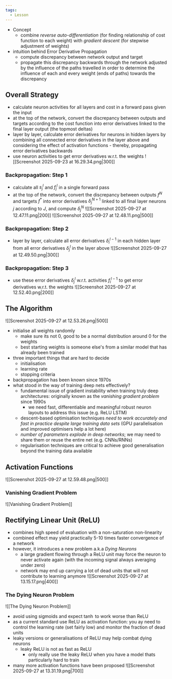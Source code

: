 ```yaml
---
tags:
  - Lesson
---
```

- Concept
	- combine *reverse auto-differentiation* (for finding relationship of cost function to each weight) with *gradient descent* (for stepwise adjustment of weights)
- intuition behind Error Derivative Propagation
	- compute discrepancy between network output and target
	- propagate this discrepancy backwards through the network adjusted by the influence of the paths travelled in order to determine the influence of each and every weight (ends of paths) towards the discrepancy
## Overall Strategy
- calculate neuron activities for all layers and cost in a forward pass given the input
- at the top of the network, convert the discrepancy between outputs and targets according to the cost function into error derivatives linked to the final layer output (the topmost deltas)
- layer by layer, calculate error derivatives for neurons in hidden layers by combining all connected error derivatives in the layer above and considering the effect of activation functions - thereby, propagating error derivatives backwards
- use neuron activities to get error derivatives w.r.t. the weights
![[Screenshot 2025-09-23 at 16.29.34.png|300]]
### Backpropagation: Step 1
- calculate all $s_j^l$ and $f_j^l$ in a single forward pass
- at the top of the network, convert the discrepancy between outputs $f^N$ and targets $f^*$ into error derivatives $\delta _j^{N+1}$ linked to all final layer neurons $j$ according to $J$, and compute $\delta _j ^N$
![[Screenshot 2025-09-27 at 12.47.11.png|200]]
![[Screenshot 2025-09-27 at 12.48.11.png|500]]
### Backpropagation: Step 2
- layer by layer, calculate all error derivatives $\delta _i ^{l-1}$ in each hidden layer from all error derivatives $\delta _j^l$ in the layer above
![[Screenshot 2025-09-27 at 12.49.50.png|300]]
### Backpropagation: Step 3
- use these error derivatives $\delta _j ^l$ w.r.t. activities $f_i^{l-1}$ to get error derivatives w.r.t. the weights
![[Screenshot 2025-09-27 at 12.52.40.png|200]]
## The Algorithm
![[Screenshot 2025-09-27 at 12.53.26.png|500]]
- initialise all weights randomly
	- make sure its not 0, good to be a normal distribution around 0 for the weights
	- best starting weights is someone else's from a similar model that has already been trained
- three important things that are hard to decide
	- initialisation
	- learning rate
	- stopping criteria
- backpropagation has been known since 1970s
- what stood in the way of training deep nets effectively?
	- fundamental issue of gradient instability when training truly deep architectures: originally known as the *vanishing gradient problem* since 1990s
		- we need fast, differentiable and meaningful robust neuron layouts to address this issue (e.g. ReLU LSTM)
	- descent-based optimisation techniques *need to work accurately and fast in practice despite large training data sets* (GPU parallelisation and improved optimisers help a lot here)
	- *number of parameters explode in deep networks*; we may need to share them or reuse the entire net (e.g. CNNs/RNNs)
	- regularisation techniques are critical to achieve good generalisation beyond the training data available
## Activation Functions
![[Screenshot 2025-09-27 at 12.59.48.png|500]]
### Vanishing Gradient Problem
![[Vanishing Gradient Problem]]
## Rectifying Linear Unit (ReLU)
- combines high speed of evaluation with a non-saturation non-linearity 
- combined effect may yield practically 5-10 times faster convergence of a network
- however, it introduces a new problem a.k.a *Dying Neurons*
	- a large gradient flowing through a ReLU unit may force the neuron to never activate again (with the incoming signal always averaging under zero)
	- network may end up carrying a lot of dead units that will not contribute to learning anymore
![[Screenshot 2025-09-27 at 13.15.17.png|400]]
### The Dying Neuron Problem
![[The Dying Neuron Problem]]
- avoid using sigmoids and expect $\tanh$ to work worse than ReLU
- as a current standard use ReLU as activation function: you ay need to control the learning rate (set fairly low) and monitor the fraction of dead units
- leaky versions or generalisations of ReLU may help combat dying neurons
	- leaky ReLU is not as fast as ReLU
		- only really use the leaky ReLU when you have a model thats particularly hard to train
- many more activation functions have been proposed
![[Screenshot 2025-09-27 at 13.31.19.png|700]]